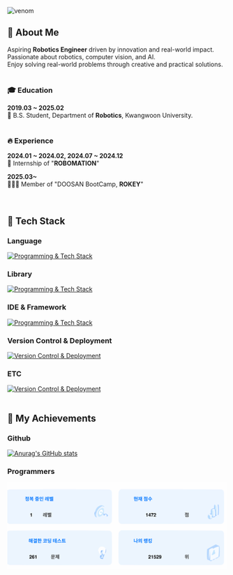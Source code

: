 <div>
  
  <!--Header-->
  ![venom](https://capsule-render.vercel.app/api?type=venom&height=200&section=header&text=Minjae's%20Github&fontSize=70&color=0:8871e5,100:b678c4&stroke=b678c4&fontAlignY=38&desc=🤖Robotics&descAlignY=60&descAlign=center)

  
</div>

<div>
  <!--Body-->
  
  ## 👀 About Me
 <!-- **I am studying at the Department of Robotics of Kwangwoon University.** -->
  Aspiring **Robotics Engineer** driven by innovation and real-world impact.  
  Passionate about robotics, computer vision, and AI.  
  Enjoy solving real-world problems through creative and practical solutions.  
  <br>
  
  ### 🎓 Education<br>
  **2019.03 ~ 2025.02**<br>
  🏫 B.S. Student, Department of **Robotics**, Kwangwoon University.<br>
  <br>
  <!-- > 2024 ICROS 논문 경진대회-->
  ### :fire: Experience<br>

  **2024.01 ~ 2024.02, 2024.07 ~ 2024.12**<br>
  :office: Internship of "**ROBOMATION**"<br>

  **2025.03~**<br>
  👩🏻‍💻 Member of "DOOSAN BootCamp, **ROKEY**"<br>  
  <br>
  
  ## 🧱 Tech Stack
  ### Language
  [![Programming & Tech Stack](https://skillicons.dev/icons?i=py,c,cpp,bash,flutter,dart,md,linux&perline=9&theme=light)](https://skillicons.dev)
  
  ### Library
  [![Programming & Tech Stack](https://skillicons.dev/icons?i=ros,ai,pytorch,tensorflow&perline=9&theme=light)](https://skillicons.dev)
  
  ### IDE & Framework
  [![Programming & Tech Stack](https://skillicons.dev/icons?i=vscode,visualstudio,androidstudio,qt,anaconda,raspberrypi,arduino,matlab&perline=9&theme=light)](https://skillicons.dev)

  ### Version Control & Deployment
  [![Version Control & Deployment](https://skillicons.dev/icons?i=git,github,bitbucket,ubuntu&perline=10&theme=light)](https://skillicons.dev)
  
  ### ETC
  [![Version Control & Deployment](https://skillicons.dev/icons?i=notion,mysql&perline=10&theme=light)](https://skillicons.dev)
  <br>
  <br>
  
  ## 🤔 My Achievements
  ### Github
  [![Anurag's GitHub stats](https://github-readme-stats.vercel.app/api?username=GooMinjae&show_icons=true&theme=radical)](https://github.com/anuraghazra/github-readme-stats) 
  
  ### Programmers
  ![Programmers Badge](https://raw.githubusercontent.com/GooMinjae/Programmers_Badge_Generator/main/result/result.svg)
  <br>
</div>



<!--
**GooMinjae/GooMinjae** is a ✨ _special_ ✨ repository because its `README.md` (this file) appears on your GitHub profile.

Here are some ideas to get you started:

- 🔭 I’m currently working on ...
- 🌱 I’m currently learning ...
- 👯 I’m looking to collaborate on ...
- 🤔 I’m looking for help with ...
- 💬 Ask me about ...
- 📫 How to reach me: ...
- 😄 Pronouns: ...
- ⚡ Fun fact: ...
-->
